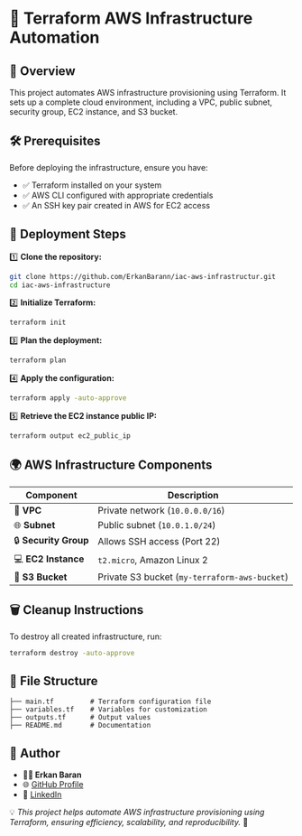 # 🚀 Terraform AWS Infrastructure Automation

## 📌 Overview
This project automates AWS infrastructure provisioning using Terraform. It sets up a complete cloud environment, including a VPC, public subnet, security group, EC2 instance, and S3 bucket.

## 🛠️ Prerequisites
Before deploying the infrastructure, ensure you have:
- ✅ Terraform installed on your system
- ✅ AWS CLI configured with appropriate credentials
- ✅ An SSH key pair created in AWS for EC2 access

## 🚀 Deployment Steps

1️⃣ **Clone the repository:**
```sh
git clone https://github.com/ErkanBarann/iac-aws-infrastructur.git
cd iac-aws-infrastructure
```

2️⃣ **Initialize Terraform:**
```sh
terraform init
```

3️⃣ **Plan the deployment:**
```sh
terraform plan
```

4️⃣ **Apply the configuration:**
```sh
terraform apply -auto-approve
```

5️⃣ **Retrieve the EC2 instance public IP:**
```sh
terraform output ec2_public_ip
```

## 🌍 AWS Infrastructure Components

| Component        | Description |
|-----------------|-------------|
| 🏢 **VPC**      | Private network (`10.0.0.0/16`) |
| 🌐 **Subnet**   | Public subnet (`10.0.1.0/24`) |
| 🔒 **Security Group** | Allows SSH access (Port 22) |
| 💻 **EC2 Instance** | `t2.micro`, Amazon Linux 2 |
| 📂 **S3 Bucket** | Private S3 bucket (`my-terraform-aws-bucket`) |

## 🗑️ Cleanup Instructions
To destroy all created infrastructure, run:
```sh
terraform destroy -auto-approve
```

## 📂 File Structure
```
├── main.tf         # Terraform configuration file
├── variables.tf    # Variables for customization
├── outputs.tf      # Output values
├── README.md       # Documentation
```

## 📌 Author
- **👨‍💻 Erkan Baran**
- 🌐 [GitHub Profile](https://github.com/ErkanBarann)
- 🔗 [LinkedIn](https://www.linkedin.com/in/erkan-baran)

💡 *This project helps automate AWS infrastructure provisioning using Terraform, ensuring efficiency, scalability, and reproducibility.* 🚀
